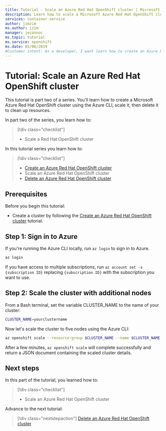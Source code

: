 ```yaml
---
title: Tutorial - Scale an Azure Red Hat OpenShift cluster | Microsoft Docs
description: Learn how to scale a Microsoft Azure Red Hat OpenShift cluster using the Azure CLI
services: container-service
author: jimzim
ms.author: jzim
manager: jeconnoc
ms.topic: tutorial
ms.service: openshift
ms.date: 05/06/2019
#Customer intent: As a developer, I want learn how to create an Azure Red Hat OpenShift cluster, scale it, and then clean up resources so that I am not charged for what I'm not using.
---
```


# Tutorial: Scale an Azure Red Hat OpenShift cluster

This tutorial is part two of a series. You'll learn how to create a Microsoft Azure Red Hat OpenShift cluster using the Azure CLI, scale it, then delete it to clean up resources.

In part two of the series, you learn how to:

> [!div class="checklist"]
> * Scale a Red Hat OpenShift cluster

In this tutorial series you learn how to:
> [!div class="checklist"]
> * [Create an Azure Red Hat OpenShift cluster](tutorial-create-cluster.md)
> * Scale an Azure Red Hat OpenShift cluster
> * [Delete an Azure Red Hat OpenShift cluster](tutorial-delete-cluster.md)

## Prerequisites

Before you begin this tutorial:

* Create a cluster by following the [Create an Azure Red Hat OpenShift cluster](tutorial-create-cluster.md) tutorial.

## Step 1: Sign in to Azure

If you're running the Azure CLI locally, run `az login` to sign in to Azure.

```bash
az login
```

If you have access to multiple subscriptions, run `az account set -s {subscription ID}` replacing `{subscription ID}` with the subscription you want to use.

## Step 2: Scale the cluster with additional nodes

From a Bash terminal, set the variable CLUSTER_NAME to the name of your cluster:

```bash
CLUSTER_NAME=yourclustername
```

Now let's scale the cluster to five nodes using the Azure CLI:

```bash
az openshift scale --resource-group $CLUSTER_NAME --name $CLUSTER_NAME --compute-count 5
```

After a few minutes, `az openshift scale` will complete successfully and return a JSON document containing the scaled cluster details.

## Next steps

In this part of the tutorial, you learned how to:

> [!div class="checklist"]
> * Scale an Azure Red Hat OpenShift cluster

Advance to the next tutorial:
> [!div class="nextstepaction"]
> [Delete an Azure Red Hat OpenShift cluster](tutorial-delete-cluster.md)